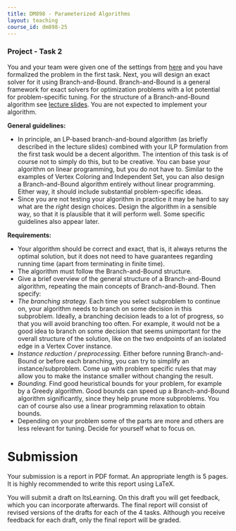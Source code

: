 ```yaml
---
title: DM898 - Parameterized Algorithms
layout: teaching
course_id: dm898-25
---
```


### Project - Task 2

You and your team were given one of the settings from [here](project) and you have formalized the problem
in the first task. Next, you will design an exact solver for it using Branch-and-Bound. Branch-and-Bound is a general framework for exact solvers for optimization problems with a lot potential for problem-specific tuning.
For the structure of a Branch-and-Bound algorithm see [lecture slides](https://larsrohwedder.com/teaching/dm898-25/lecture6.pdf). You are not expected to implement your algorithm.

**General guidelines:**
- In principle, an LP-based branch-and-bound algorithm (as briefly described in the lecture slides) combined with your ILP formulation from the first task would be a decent algorithm. The intention of this task is of course not to simply do this, but to be creative. You can base your algorithm on linear programming, but you do not have to. Similar to the examples of Vertex Coloring and Independent Set, you can also design a Branch-and-Bound algorithm entirely without linear programming. Either way, it should include substantial problem-specific ideas.
- Since you are not testing your algorithm in practice it may be hard to say what are the *right* design choices. Design the algorithm in a sensible way, so that it is plausible that it will perform well. Some specific guidelines also appear later.

**Requirements:**
- Your algorithm should be correct and exact, that is, it always returns the optimal solution, but it does not need to have guarantees regarding running time (apart from terminating in finite time).
- The algorithm must follow the Branch-and-Bound structure.
- Give a brief overview of the general structure of a Branch-and-Bound algorithm, repeating the main concepts of Branch-and-Bound. Then specify:
- *The branching strategy.* Each time you select subproblem to continue on, your algorithm needs to branch on some decision in this subproblem. Ideally, a branching decision leads to a lot of progress, so that you will avoid branching too often. For example, it would not be a good idea to branch on some decision that seems unimportant for the overall structure of the solution, like on the two endpoints of an isolated edge in a Vertex Cover instance.
- *Instance reduction / preprocessing.* Either before running Branch-and-Bound or before each branching, you can try to simplify an instance/subproblem. Come up with problem specific rules that may allow you to make the instance smaller without changing the result.
- *Bounding.* Find good heuristical bounds for your problem, for example by a Greedy algorithm. Good bounds can speed up a Branch-and-Bound algorithm significantly, since they help prune more subproblems. You can of course also use a linear programming relaxation to obtain bounds.
- Depending on your problem some of the parts are more and others are less relevant for tuning. Decide for yourself what to focus on.

# Submission

Your submission is a report in PDF format. An appropriate length is 5 pages. It is highly recommended to write this report using LaTeX.

You will submit a draft on ItsLearning. On this draft you will get feedback, which you can incorporate
afterwards. The final report will consist of revised versions of the drafts for each of the 4 tasks. 
Although you receive feedback for each draft, only the final report will be graded.
